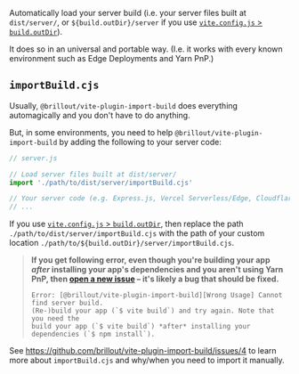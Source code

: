 Automatically load your server build (i.e. your server files built at `dist/server/`, or `${build.outDir}/server` if you use [`vite.config.js` > `build.outDir`](https://vitejs.dev/config/build-options.html#build-outdir)).

It does so in an universal and portable way. (I.e. it works with every known environment such as Edge Deployments and Yarn PnP.)

## `importBuild.cjs`

Usually, `@brillout/vite-plugin-import-build` does everything automagically and you don't have to do anything.

But, in some environments, you need to help `@brillout/vite-plugin-import-build` by adding the following to your server code:

```js
// server.js

// Load server files built at dist/server/
import './path/to/dist/server/importBuild.cjs'

// Your server code (e.g. Express.js, Vercel Serverless/Edge, Cloudflare Worker, ...)
// ...
```

If you use [`vite.config.js` > `build.outDir`](https://vitejs.dev/config/build-options.html#build-outdir), then replace the path `./path/to/dist/server/importBuild.cjs` with the path of your custom location `./path/to/${build.outDir}/server/importBuild.cjs`.

> **If you get following error, even though you're building your app _after_ installing your app's dependencies and you aren't using Yarn PnP, then [open a new issue](https://github.com/brillout/vite-plugin-import-build/issues/new) &ndash; it's likely a bug that should be fixed.**
>
> ```
> Error: [@brillout/vite-plugin-import-build][Wrong Usage] Cannot find server build.
> (Re-)build your app (`$ vite build`) and try again. Note that you need the
> build your app (`$ vite build`) *after* installing your dependencies (`$ npm install`).
> ```

See https://github.com/brillout/vite-plugin-import-build/issues/4 to learn more about `importBuild.cjs` and why/when you need to import it manually.
